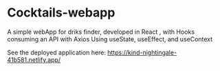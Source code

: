 # Cocktails-webapp

A simple webApp for driks finder, developed in React , with Hooks
consuming an API with Axios
Using useState, useEffect, and useContext

See the deployed application here:
https://kind-nightingale-41b581.netlify.app/
